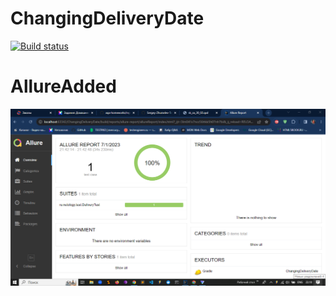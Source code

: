 # ChangingDeliveryDate
[![Build status](https://ci.appveyor.com/api/projects/status/v7h6rhlfu4ijt7dr?svg=true)](https://ci.appveyor.com/project/Sergey-Zhuravlev-Test/changingdeliverydate)
# AllureAdded
![img.png](img.png)